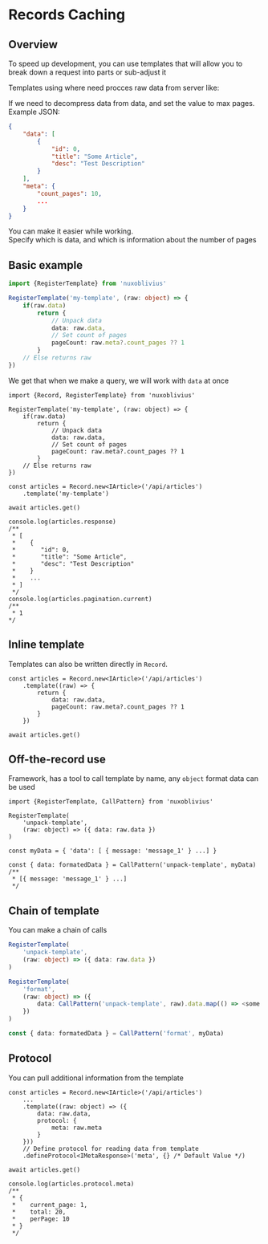 # Records Caching

## Overview

To speed up development, you can use templates that will allow you to break down a request into parts or sub-adjust it

Templates using where need procces raw data from server like:

If we need to decompress data from data, and set the value to max pages.\
Example JSON:
```json
{
    "data": [
        {
            "id": 0,
            "title": "Some Article",
            "desc": "Test Description"
        }
    ],
    "meta": {
        "count_pages": 10,
        ...
    }
}
```
You can make it easier while working.\
Specify which is data, and which is information about the number of pages

## Basic example

```ts
import {RegisterTemplate} from 'nuxoblivius'

RegisterTemplate('my-template', (raw: object) => {
    if(raw.data) 
        return {
            // Unpack data
            data: raw.data,
            // Set count of pages
            pageCount: raw.meta?.count_pages ?? 1
        }
    // Else returns raw
})
```

We get that when we make a query, we will work with `data` at once

```ts{15}
import {Record, RegisterTemplate} from 'nuxoblivius'

RegisterTemplate('my-template', (raw: object) => {
    if(raw.data) 
        return {
            // Unpack data
            data: raw.data,
            // Set count of pages
            pageCount: raw.meta?.count_pages ?? 1
        }
    // Else returns raw
})

const articles = Record.new<IArticle>('/api/articles')
    .template('my-template')

await articles.get()

console.log(articles.response)
/**
 * [
 *    {
 *       "id": 0,
 *       "title": "Some Article",
 *       "desc": "Test Description"
 *    }
 *    ...
 * ]
 */
console.log(articles.pagination.current)
/**
 * 1 
*/
```

## Inline template

Templates can also be written directly in `Record`.

```ts{2-7}
const articles = Record.new<IArticle>('/api/articles')
    .template((raw) => {
        return {
            data: raw.data,
            pageCount: raw.meta?.count_pages ?? 1
        }
    })

await articles.get()
```

## Off-the-record use

Framework, has a tool to call template by name, any `object` format data can be used

```ts{10}
import {RegisterTemplate, CallPattern} from 'nuxoblivius'

RegisterTemplate(
    'unpack-template', 
    (raw: object) => ({ data: raw.data })
)

const myData = { 'data': [ { message: 'message_1' } ...] }

const { data: formatedData } = CallPattern('unpack-template', myData)
/**
 * [{ message: 'message_1' } ...]
 */
```

## Chain of template

You can make a chain of calls

```ts
RegisterTemplate(
    'unpack-template', 
    (raw: object) => ({ data: raw.data })
)

RegisterTemplate(
    'format', 
    (raw: object) => ({ 
        data: CallPattern('unpack-template', raw).data.map(() => <some logic>) 
    })
)

const { data: formatedData } = CallPattern('format', myData)
```

## Protocol

You can pull additional information from the template

```ts{5,6,7,10,14}
const articles = Record.new<IArticle>('/api/articles')
    ...
    .template((raw: object) => ({ 
        data: raw.data,
        protocol: {
            meta: raw.meta
        } 
    }))
    // Define protocol for reading data from template
    .defineProtocol<IMetaResponse>('meta', {} /* Default Value */)

await articles.get()

console.log(articles.protocol.meta)
/**
 * {
 *    current_page: 1,
 *    total: 20,
 *    perPage: 10
 * }
 */
```
